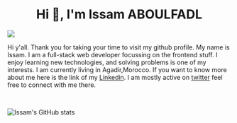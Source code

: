 <h1 align="center">Hi 👋, I'm Issam ABOULFADL</h1>

![](https://cdn.dribbble.com/users/2131993/screenshots/4948736/thoughtworks-gif_dribbble.gif)

Hi y'all. Thank you for taking your time to visit my github profile. My name is Issam. I am a full-stack web developer focussing on the frontend stuff. I enjoy learning new technologies, and solving problems is one of my interests. I am currently living in Agadir,Morocco.
If you want to know more about me here is the link of my [Linkedin](https://www.linkedin.com/in/issam-aboulfadl-950004192/). I am mostly active on [twitter](https://twitter.com/Dev_afdl) feel free to connect with me there.

<br/>


<!-- [![Issam's GitHub stats-Dark](https://github-readme-stats.vercel.app/api?Issam-AB&show_icons=true&theme=dark#gh-dark-mode-only)](https://github.com/Issam-AB/github-readme-stats#gh-dark-mode-only)
[![Issam's GitHub stats-Light](https://github-readme-stats.vercel.app/api?Issam-AB&show_icons=true&theme=default#gh-light-mode-only)](https://github.com/Issam-AB/github-readme-stats#gh-light-mode-only)
 -->

![Issam's GitHub stats](https://github-readme-stats.vercel.app/api?username=Issam-AB&show_icons=true&theme=radical)
